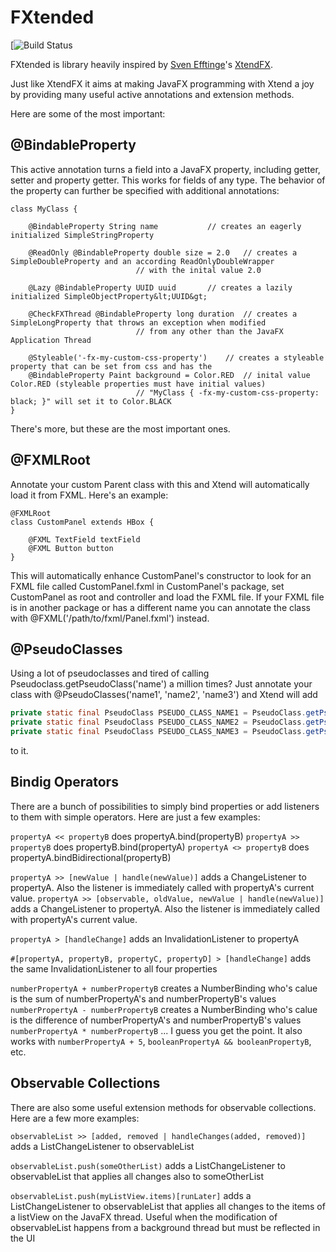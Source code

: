# FXtended

[![Build Status](https://travis-ci.org/babymotte/fxtended.svg?branch=develop)

FXtended is library heavily inspired by [Sven Efftinge](https://github.com/svenefftinge)'s [XtendFX](https://github.com/svenefftinge/xtendfx).

Just like XtendFX it aims at making JavaFX programming with Xtend a joy by providing many useful active annotations and extension methods.

Here are some of the most important:

## @BindableProperty

This active annotation turns a field into a JavaFX property, including getter, setter and property getter. This works for fields of any type. The behavior of the property can further be specified with additional annotations:

```xtend
class MyClass {

	@BindableProperty String name			// creates an eagerly initialized SimpleStringProperty
	
	@ReadOnly @BindableProperty double size	= 2.0	// creates a SimpleDoubleProperty and an according ReadOnlyDoubleWrapper
							// with the inital value 2.0

	@Lazy @BindableProperty UUID uuid		// creates a lazily initialized SimpleObjectProperty&lt;UUID&gt;

	@CheckFXThread @BindableProperty long duration	// creates a SimpleLongProperty that throws an exception when modified
							// from any other than the JavaFX Application Thread

	@Styleable('-fx-my-custom-css-property')	// creates a styleable property that can be set from css and has the
	@BindableProperty Paint background = Color.RED	// inital value Color.RED (styleable properties must have initial values)
							// "MyClass { -fx-my-custom-css-property: black; }" will set it to Color.BLACK
}

```
There's more, but these are the most important ones.

## @FXMLRoot

Annotate your custom Parent class with this and Xtend will automatically load it from FXML. Here's an example:

```xtend
@FXMLRoot
class CustomPanel extends HBox {

	@FXML TextField textField
	@FXML Button button
}

```
This will automatically enhance CustomPanel's constructor to look for an FXML file called CustomPanel.fxml in CustomPanel's package, set CustomPanel as root and controller and load the FXML file. If your FXML file is in another package or has a different name you can annotate the class with @FXML('/path/to/fxml/Panel.fxml') instead.

## @PseudoClasses

Using a lot of pseudoclasses and tired of calling Pseudoclass.getPseudoClass('name') a million times? Just annotate your class with @PseudoClasses('name1', 'name2', 'name3') and Xtend will add 

```java
private static final PseudoClass PSEUDO_CLASS_NAME1 = PseudoClass.getPseudoClass('name1');
private static final PseudoClass PSEUDO_CLASS_NAME2 = PseudoClass.getPseudoClass('name2');
private static final PseudoClass PSEUDO_CLASS_NAME3 = PseudoClass.getPseudoClass('name3');

```
to it.

## Bindig Operators

There are a bunch of possibilities to simply bind properties or add listeners to them with simple operators. Here are just a few examples:

```propertyA << propertyB``` does propertyA.bind(propertyB)
```propertyA >> propertyB``` does propertyB.bind(propertyA)
```propertyA <> propertyB``` does propertyA.bindBidirectional(propertyB)


```propertyA >> [newValue | handle(newValue)]``` adds a ChangeListener to propertyA. Also the listener is immediately called with propertyA's current value.
```propertyA >> [observable, oldValue, newValue | handle(newValue)]``` adds a ChangeListener to propertyA. Also the listener is immediately called with propertyA's current value.


```propertyA > [handleChange]``` adds an InvalidationListener to propertyA


```#[propertyA, propertyB, propertyC, propertyD] > [handleChange]``` adds the same InvalidationListener to all four properties


```numberPropertyA + numberPropertyB``` creates a NumberBinding who's calue is the sum of numberPropertyA's and numberPropertyB's values
```numberPropertyA - numberPropertyB``` creates a NumberBinding who's calue is the difference of numberPropertyA's and numberPropertyB's values
```numberPropertyA * numberPropertyB``` ... I guess you get the point. It also works with ```numberPropertyA + 5```, ```booleanPropertyA && booleanPropertyB```, etc.

## Observable Collections

There are also some useful extension methods for observable collections. Here are a few more examples:

```observableList >> [added, removed | handleChanges(added, removed)]``` adds a ListChangeListener to observableList


```observableList.push(someOtherList)``` adds a ListChangeListener to observableList that applies all changes also to someOtherList


```observableList.push(myListView.items)[runLater]``` adds a ListChangeListener to observableList that applies all changes to the items of a listView on the JavaFX thread. Useful when the modification of observableList happens from a background thread but must be reflected in the UI


